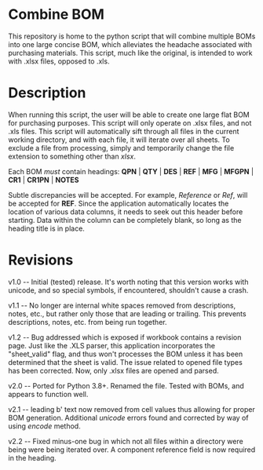 # Combine BOM
This repository is home to the python script that will combine multiple BOMs into one large concise BOM, which alleviates the headache associated with purchasing materials. This script, much like the original, is intended to work with .xlsx files, opposed to .xls.  

# Description 
When running this script, the user will be able to create one large flat BOM for purchasing purposes.  This script will only operate on .xlsx files, and not .xls files. This script will automatically sift through all files in the current working directory, and with each file, it will iterate over all sheets.  To exclude a file from processing, simply and temporarily change the file extension to something other than _xlsx_.  

Each BOM _must_ contain headings: __QPN__ | __QTY__ | __DES__ | __REF__ | __MFG__ | __MFGPN__ | __CR1__ | __CR1PN__ | __NOTES__ 

Subtle discrepancies will be accepted.  For example, _Reference_ or _Ref_, will be accepted for __REF__.  Since the application automatically locates the location of various data columns, it needs to seek out this header before starting. Data within the column can be completely blank, so long as the heading title is in place.  

# Revisions
v1.0 -- Initial (tested) release.  It's worth noting that this version works with unicode, and so special symbols, if encountered, shouldn't cause a crash.  

v1.1 -- No longer are internal white spaces removed from descriptions, notes, etc., but rather only those that are leading or trailing.  This prevents descriptions, notes, etc. from being run together.

v1.2 -- Bug addressed which is exposed if workbook contains a revision page.  Just like the .XLS parser, this application incorporates the "sheet_valid" flag, and thus won't processes the BOM unless it has been determined that the sheet is valid.  The issue related to opened file types has been corrected.  Now, only .xlsx files are opened and parsed.  

v2.0 -- Ported for Python 3.8+.  Renamed the file.  Tested with BOMs, and appears to function well. 

v2.1 -- leading b' text now removed from cell values thus allowing for proper BOM generation.  Additional _unicode_ errors found and corrected by way of using _encode_ method. 

v2.2 -- Fixed minus-one bug in which not all files within a directory were being  were being iterated over.  A component reference field is now required in the heading.  